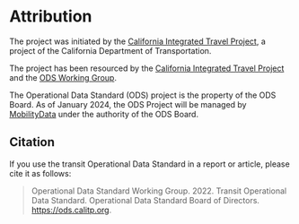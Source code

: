 # Attribution

The project was initiated by the [California Integrated Travel Project](https://calitp.org), a project of the California Department of Transportation.

The project has been resourced by the [California Integrated Travel Project](https://calitp.org) and the [ODS Working Group](working-group.md).

The Operational Data Standard (ODS) project is the property of the ODS Board.  As of January 2024, the ODS Project will be managed by [MobilityData](https://mobilitydata.org) under the authority of the ODS Board.

## Citation

If you use the transit Operational Data Standard in a report or article, please cite it as follows:

> Operational Data Standard Working Group. 2022. Transit Operational Data Standard. Operational Data Standard Board of Directors. https://ods.calitp.org.